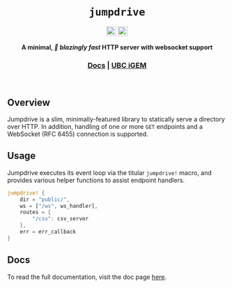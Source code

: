 <div align="center">
    <h1><code>jumpdrive</code></h1>

[<img alt="github" src="https://img.shields.io/badge/UBC--iGEM-jumpdrive-8da0cb?style=for-the-badge&labelColor=555555&logo=github" height="22">](https://github.com/UBC-iGEM/jumpdrive)
[<img alt="docs" src="https://img.shields.io/github/deployments/UBC-iGEM/jumpdrive/production?label=docs&style=for-the-badge&labelColor=555555&logo=vercel" height="22">](https://jumpdrive.vercel.app/jumpdrive/)

</div>
<div align="center">
    <p><strong>A minimal, <em>🚀 blazingly fast</em> HTTP server with websocket support</strong></p>
    <h3>
        <a href="https://jumpdrive.vercel.app/jumpdrive/">Docs</a>
        <span> | </span>
        <a href="https://ubcigem.com/">UBC iGEM</a>
    </h3>
    <br/>
</div>


## Overview
Jumpdrive is a slim, minimally-featured library to statically serve a directory over HTTP. In addition, handling of one or more `GET` endpoints and a WebSocket (RFC 6455) connection is supported.

## Usage
Jumpdrive executes its event loop via the titular `jumpdrive!` macro, and provides various helper functions to assist endpoint handlers.
```rust
jumpdrive! {
    dir = "public/",
    ws = ["/ws", ws_handler],
    routes = {
        "/csv": csv_server
    },
    err = err_callback
}
```

## Docs
To read the full documentation, visit the doc page [here](https://jumpdrive.vercel.app/jumpdrive/).
